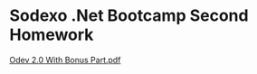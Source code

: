 # Sodexo .Net Bootcamp Second Homework


[Odev 2.0 With Bonus Part.pdf](https://github.com/Semra4141/Odev/files/7779954/Odev.2.0.With.Bonus.Part.pdf)
